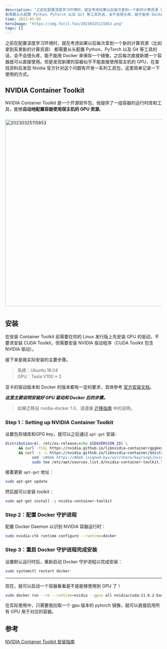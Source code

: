 ```yaml
---
description: "之前在配置深度学习环境时，就在考虑如果以后每次拿到一个新的计算资源（比如拿到系里新的计算资源）
都需要从头配置 Python、PyTorch 以及 Git 等工具的话，会不会很头疼，能不能用 Docker 来保存一个镜像，之后每次直接新建一个容器就可以直接使用。但是发现新建的容器似乎不能直接使用宿主机的 GPU，在查找资料后发现 Nvidia 官方针对这个问题有开发一系列工具包，这里简单记录一下使用的方式。"
time: 2023-05-09
heroImage: "https://img.foril.fun/20230325115853.png"
tags: []
---
```

之前在配置深度学习环境时，就在考虑如果以后每次拿到一个新的计算资源（比如拿到系里新的计算资源）
都需要从头配置 Python、PyTorch 以及 Git 等工具的话，会不会很头疼，能不能用 Docker 来保存一个镜像，之后每次直接新建一个容器就可以直接使用。但是发现新建的容器似乎不能直接使用宿主机的 GPU，在查找资料后发现 Nvidia 官方针对这个问题有开发一系列工具包，这里简单记录一下使用的方式。

## NVIDIA Container Toolkit
NVIDIA Container Toolkit 是一个开源软件包，他提供了一组容器的运行时库和工具，能够**自动地配置容器使用宿主机的 GPU 资源**。

 <img alt="20230325115853" src="https://img.foril.fun/20230325115853.png" width=600px style="displat: block; margin:10px auto"/>

## 安装
在安装 Container Toolkit 前需要在你的 Linux 发行版上先安装 GPU 的驱动，不要求安装 CUDA Toolkit，但需要安装 NVIDIA 驱动程序（CUDA Toolkit 包含 NVIDIA 驱动）。

接下来是我实际安装的主要步骤。

> 系统：Ubuntu 18.04  
> GPU：Tesla V100 * 2

显卡的驱动版本和 Docker 的版本都有一定的要求，具体参考  [官方安装文档](https://docs.nvidia.com/datacenter/cloud-native/container-toolkit/install-guide.html#installation-guide)。  

***这里主要说明安装好 GPU 驱动和 Docker 后的步骤。***

> 如果迁移自 nvidia-docker 1.0，请遵循 [迁移指南](https://docs.nvidia.com/datacenter/cloud-native/container-toolkit/migrating-from-1.0.html#migration-1-0) 中的说明。

### Step 1：Setting up NVIDIA Container Toolkit
设置包存储库和GPG key，就可以之后通过 `apt-get` 安装:
```sh
distribution=$(. /etc/os-release;echo $ID$VERSION_ID) \
      && curl -fsSL https://nvidia.github.io/libnvidia-container/gpgkey | sudo gpg --dearmor -o /usr/share/keyrings/nvidia-container-toolkit-keyring.gpg \
      && curl -s -L https://nvidia.github.io/libnvidia-container/$distribution/libnvidia-container.list | \
            sed 's#deb https://#deb [signed-by=/usr/share/keyrings/nvidia-container-toolkit-keyring.gpg] https://#g' | \
            sudo tee /etc/apt/sources.list.d/nvidia-container-toolkit.list
```
接着更新 `apt-get` 地址：
```sh
sudo apt-get update
```
然后就可以安装 toolkit：
```sh
sudo apt-get install -y nvidia-container-toolkit
```
### Step 2：配置 Docker 守护进程
配置 Docker Daemon 以识别 NVIDIA 容器运行时：
```sh
sudo nvidia-ctk runtime configure --runtime=docker
```
### Step 3：重启 Docker 守护进程完成安装
设置默认运行时后，重新启动 Docker 守护进程以完成安装：
```sh
sudo systemctl restart docker
```

***

现在，就可以启动一个容器看看是不是能够使用到 GPU 了！
```sh
sudo docker run --rm --runtime=nvidia --gpus all nvidia/cuda:11.6.2-base-ubuntu20.04 nvidia-smi
```
在实际使用中，只需要我拉取一个 gpu 版本的 pytorch 镜像，就可以直接启用所有 GPU 用于对应的容器。

## 参考
[NVIDIA Container Toolkit 安装指南](https://docs.nvidia.com/datacenter/cloud-native/container-toolkit/install-guide.html#install-guide)
